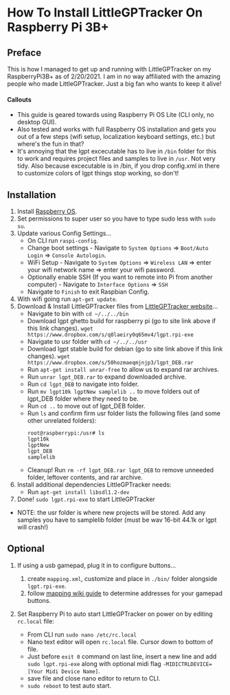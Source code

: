 # How To Install LittleGPTracker On Raspberry Pi 3B+
## Preface
This is how I managed to get up and running with LittleGPTracker on my RaspberryPi3B+ as of 2/20/2021. I am in no way affiliated with the amazing people who made LittleGPTracker. Just a big fan who wants to keep it alive!
#### Callouts 
* This guide is geared towards using Raspberry Pi OS Lite (CLI only, no desktop GUI).
* Also tested and works with full Raspberry OS installation and gets you out of a few steps (wifi setup, localization keyboard settings, etc.) but where's the fun in that?
* It's annoying that the lgpt excecutable has to live in `/bin` folder for this to work and requires project files and samples to live in `/usr`. Not very tidy. Also because excecutable is in /bin, if you drop config.xml in there to customize colors of lgpt things stop working, so don't!

## Installation
1. Install [Raspberry OS][1].
2. Set permissions to super user so you have to type sudo less with `sudo su`.
3. Update various Config Settings...
    * On CLI run `raspi-config`.
    * Change boot settings - Navigate to `System Options` => `Boot/Auto Login` => `Console Autologin`.
    * WiFi Setup - Navigate to `System Options` => `Wireless LAN` => enter your wifi network name => enter your wifi password.
    * Optionally enable SSH (If you want to remote into Pi from another computer) - Navigate to `Interface Options` => `SSH`
    * Navigate to `Finish` to exit Raspbian Config.
4. With wifi going run `apt-get update`.
6. Download & Install LittleGPTracker files from [LittleGPTracker website][2]...
    * Navigate to bin with `cd ~/../../bin`
    * Download lgpt ghetto build for raspberry pi (go to site link above if this link changes). `wget https://www.dropbox.com/s/q0laeiry0q65mv4/lgpt.rpi-exe`
    * Navigate to usr folder with `cd ~/../../usr`
    * Download lgpt stable build for debian (go to site link above if this link changes). `wget https://www.dropbox.com/s/50hozmaeqmjnjp3/lgpt_DEB.rar`
    * Run `apt-get install unrar-free` to allow us to expand rar archives.
    * Run `unrar lgpt_DEB.rar` to expand downloaded archive.
    * Run `cd lgpt_DEB` to navigate into folder.
    * Run `mv lgpt10k lgptNew samplelib ..` to move folders out of lgpt_DEB folder where they need to be. 
    * Run `cd ..` to move out of lgpt_DEB folder.
    * Run `ls` and confirm firm usr folder lists the following files (and some other unrelated folders):
        ```
        root@raspberrypi:/usr# ls
        lgpt10k
        lgptNew
        lgpt_DEB
        samplelib
        ```
    *  Cleanup! Run `rm -rf lgpt_DEB.rar lgpt_DEB` to remove unneeded folder, leftover contents, and rar archive.
7. Install additional dependencies LittleGPTracker needs:
    * Run `apt-get install libsdl1.2-dev`
10. Done! `sudo lgpt.rpi-exe` to start LittleGPTracker
*  NOTE: the usr folder is where new projects will be stored. Add any samples you have to samplelib folder (must be wav 16-bit 44.1k or lgpt will crash!)
## Optional
1. If using a usb gamepad, plug it in to configure buttons...
    1. create `mapping.xml`, customize and place in `./bin/` folder alongside `lgpt.rpi-exe`.
    2. follow [mapping wiki guide][3] to determine addresses for your gamepad buttons.

1. Set Raspberry Pi to auto start LittleGPTracker on power on by editing `rc.local` file:
    * From CLI run `sudo nano /etc/rc.local`
    * Nano text editor will open `rc.local` file. Cursor down to bottom of file.
    * Just before `exit 0` command on last line, insert a new line and add `sudo lgpt.rpi-exe` along with optional midi flag `-MIDICTRLDEVICE=[Your Midi Device Name]`.
    * save file and close nano editor to return to CLI.
    * `sudo reboot` to test auto start.

[1]:https://www.raspberrypi.org/software/
[2]:https://www.littlegptracker.com/download.php
[3]:https://wiki.littlegptracker.com/doku.php?id=lgpt:mapping
